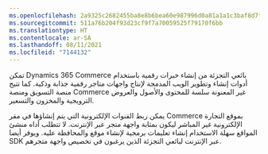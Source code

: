 ```yaml
---
ms.openlocfilehash: 2a9325c2682455ba8e8b6bea60e987996d0a81a1a1c3baf8d7f0e2761faf1512
ms.sourcegitcommit: 511a76b204f93d23cf9f7a70059525f79170f6bb
ms.translationtype: HT
ms.contentlocale: ar-SA
ms.lasthandoff: 08/11/2021
ms.locfileid: "7144132"
---
```

تمكن Dynamics 365 Commerce بائعي التجزئة من إنشاء خبرات رقمية باستخدام أدوات إنشاء وتطوير الويب المدمجة لإنتاج واجهات متاجر رقمية جذابة وذكية. كما تتيح منصة التسويق ومنصة Commerce غير المعنونة سلسة للمحتوى والأصول والعروض الترويجية والمخزون والتسعير. 

يمكن ربط القنوات الإلكترونية التي يتم إنشاؤها في مقر Commerce بموقع التجارة الإلكترونية غير المباشر ليكون بمثابة واجهة متجر عبر الإنترنت. لا تتطلب أداه منشئ المواقع سهلة الاستخدام إنشاء تعليمات برمجية لإنشاء موقع والمحافظة عليه. ويوفر أيضا SDK عبر الإنترنت لبائعي التجزئة الذين يرغبون في تخصيص واجهة متجرهم. 

